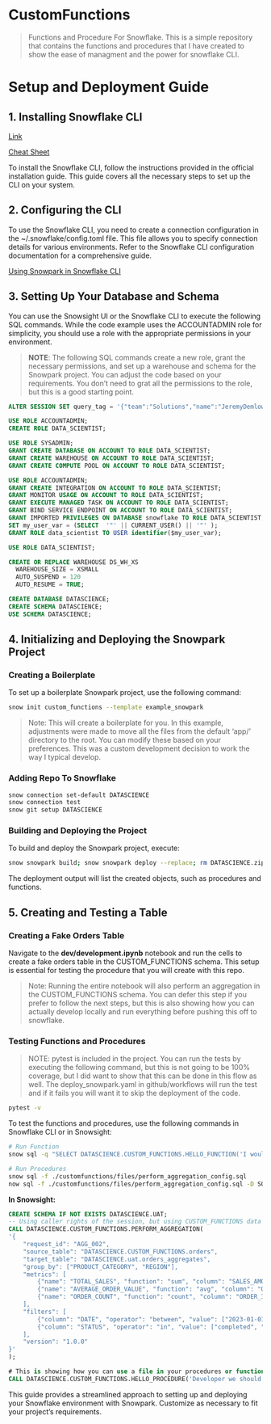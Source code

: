# CustomFunctions


<!-- WARNING: THIS FILE WAS AUTOGENERATED! DO NOT EDIT! -->

> Functions and Procedure For Snowflake. This is a simple repository
> that contains the functions and procedures that I have created to show
> the ease of managment and the power for snowflake CLI.

# Setup and Deployment Guide

## 1. Installing Snowflake CLI

[Link](https://docs.snowflake.com/en/CUSTOM_FUNCTIONSeloper-guide/snowflake-cli-v2/installation/installation)

[Cheat
Sheet](https://github.com/Snowflake-Labs/sf-cheatsheets/blob/main/snowflake-cli.md)

To install the Snowflake CLI, follow the instructions provided in the
official installation guide. This guide covers all the necessary steps
to set up the CLI on your system.

## 2. Configuring the CLI

To use the Snowflake CLI, you need to create a connection configuration
in the ~/.snowflake/config.toml file. This file allows you to specify
connection details for various environments. Refer to the Snowflake CLI
configuration documentation for a comprehensive guide.

[Using Snowpark in Snowflake
CLI](https://docs.snowflake.com/en/CUSTOM_FUNCTIONSeloper-guide/snowflake-cli-v2/snowpark/overview)

## 3. Setting Up Your Database and Schema

You can use the Snowsight UI or the Snowflake CLI to execute the
following SQL commands. While the code example uses the ACCOUNTADMIN
role for simplicity, you should use a role with the appropriate
permissions in your environment.

> **NOTE**: The following SQL commands create a new role, grant the
> necessary permissions, and set up a warehouse and schema for the
> Snowpark project. You can adjust the code based on your requirements.
> You don’t need to grat all the permissions to the role, but this is a
> good starting point.

``` sql
ALTER SESSION SET query_tag = '{"team":"Solutions","name":"JeremyDemlow", "version":0.1, "attributes":{"medium":"setup", "source":"DATASCIENCE", "purpose": "setup"}}';

USE ROLE ACCOUNTADMIN;
CREATE ROLE DATA_SCIENTIST;

USE ROLE SYSADMIN;
GRANT CREATE DATABASE ON ACCOUNT TO ROLE DATA_SCIENTIST;
GRANT CREATE WAREHOUSE ON ACCOUNT TO ROLE DATA_SCIENTIST;
GRANT CREATE COMPUTE POOL ON ACCOUNT TO ROLE DATA_SCIENTIST;

USE ROLE ACCOUNTADMIN;
GRANT CREATE INTEGRATION ON ACCOUNT TO ROLE DATA_SCIENTIST;
GRANT MONITOR USAGE ON ACCOUNT TO ROLE DATA_SCIENTIST;
GRANT EXECUTE MANAGED TASK ON ACCOUNT TO ROLE DATA_SCIENTIST;
GRANT BIND SERVICE ENDPOINT ON ACCOUNT TO ROLE DATA_SCIENTIST;
GRANT IMPORTED PRIVILEGES ON DATABASE snowflake TO ROLE DATA_SCIENTIST;
SET my_user_var = (SELECT  '"' || CURRENT_USER() || '"' );
GRANT ROLE data_scientist TO USER identifier($my_user_var);

USE ROLE DATA_SCIENTIST;

CREATE OR REPLACE WAREHOUSE DS_WH_XS
  WAREHOUSE_SIZE = XSMALL
  AUTO_SUSPEND = 120
  AUTO_RESUME = TRUE;

CREATE DATABASE DATASCIENCE; 
CREATE SCHEMA DATASCIENCE;
USE SCHEMA DATASCIENCE;
```

## 4. Initializing and Deploying the Snowpark Project

### Creating a Boilerplate

To set up a boilerplate Snowpark project, use the following command:

``` bash
snow init custom_functions --template example_snowpark
```

> Note: This will create a boilerplate for you. In this example,
> adjustments were made to move all the files from the default ‘app/’
> directory to the root. You can modify these based on your preferences.
> This was a custom development decision to work the way I typical
> develop.

### Adding Repo To Snowflake

``` bash
snow connection set-default DATASCIENCE
snow connection test
snow git setup DATASCIENCE
```

### Building and Deploying the Project

To build and deploy the Snowpark project, execute:

``` bash
snow snowpark build; snow snowpark deploy --replace; rm DATASCIENCE.zip; rm dependencies.zip; rm dev.zip; rm requirements.snowflake.txt
```

The deployment output will list the created objects, such as procedures
and functions.

## 5. Creating and Testing a Table

### Creating a Fake Orders Table

Navigate to the **dev/development.ipynb** notebook and run the cells to
create a fake orders table in the CUSTOM_FUNCTIONS schema. This setup is
essential for testing the procedure that you will create with this repo.

> Note: Running the entire notebook will also perform an aggregation in
> the CUSTOM_FUNCTIONS schema. You can defer this step if you prefer to
> follow the next steps, but this is also showing how you can actually
> develop locally and run everything before pushing this off to
> snowflake.

### Testing Functions and Procedures

> NOTE: pytest is included in the project. You can run the tests by
> executing the following command, but this is not going to be 100%
> coverage, but I did want to show that this can be done in this flow as
> well. The deploy_snowpark.yaml in github/workflows will run the test
> and if it fails you will want it to skip the deployment of the code.

``` bash
pytest -v
```

To test the functions and procedures, use the following commands in
Snowflake CLI or in Snowsight:

``` bash
# Run Function
snow sql -q "SELECT DATASCIENCE.CUSTOM_FUNCTIONS.HELLO_FUNCTION('I would like a sandwich, please');"

# Run Procedures
snow sql -f ./customfunctions/files/perform_aggregation_config.sql
now sql -f ./customfunctions/files/perform_aggregation_config.sql -D SOURCE_TABLE=DATASCIENCE.CUSTOM_FUNCTIONS.ORDERS -D TARGET_TABLE=DATASCIENCE.CUSTOM_FUNCTIONS.ORDERS_AGGREGATES
```

**In Snowsight:**

``` sql
CREATE SCHEMA IF NOT EXISTS DATASCIENCE.UAT;
-- Using caller rights of the session, but using CUSTOM_FUNCTIONS data and putting the results in uat
CALL DATASCIENCE.CUSTOM_FUNCTIONS.PERFORM_AGGREGATION(
'{
    "request_id": "AGG_002",
    "source_table": "DATASCIENCE.CUSTOM_FUNCTIONS.orders",
    "target_table": "DATASCIENCE.uat.orders_aggregates",
    "group_by": ["PRODUCT_CATEGORY", "REGION"],
    "metrics": [
        {"name": "TOTAL_SALES", "function": "sum", "column": "SALES_AMOUNT"},
        {"name": "AVERAGE_ORDER_VALUE", "function": "avg", "column": "ORDER_VALUE"},
        {"name": "ORDER_COUNT", "function": "count", "column": "ORDER_ID"}
    ],
    "filters": [
        {"column": "DATE", "operator": "between", "value": ["2023-01-01", "2023-12-31"]},
        {"column": "STATUS", "operator": "in", "value": ["completed", "shipped"]}
    ],
    "version": "1.0.0"
}'
);

# This is showing how you can use a file in your procedures or functions.
CALL DATASCIENCE.CUSTOM_FUNCTIONS.HELLO_PROCEDURE('Developer we should expect our yaml to appear');
```

This guide provides a streamlined approach to setting up and deploying
your Snowflake environment with Snowpark. Customize as necessary to fit
your project’s requirements.
